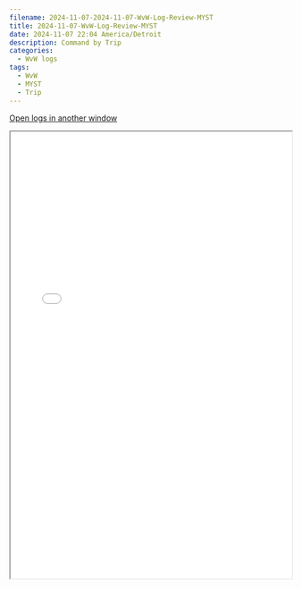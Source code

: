 ```yaml
---
filename: 2024-11-07-2024-11-07-WvW-Log-Review-MYST
title: 2024-11-07-WvW-Log-Review-MYST
date: 2024-11-07 22:04 America/Detroit
description: Command by Trip
categories:
  - WvW logs
tags:
  - WvW
  - MYST
  - Trip
---
```

 <a href="/assets/wvwlogs/reports20241107_MYST.html#202411072201-WvW-Log-Review" target="_blank">Open logs in another window</a>

<iframe src="/assets/wvwlogs/reports20241107_MYST.html#202411072201-WvW-Log-Review" width="100%" height="800" style="display:block; margin: 0 auto;"> </iframe>